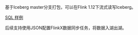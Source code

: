 基于Iceberg master分支打包，可以在Flink 1.12下流式读写Iceberg。

[SQL 样例](flinkx-examples/sql/iceberg/iceberg_streaming.sql)

后续支持使用JSON配置FlinkX数据同步任务，将数据入湖出湖。
